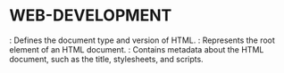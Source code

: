# WEB-DEVELOPMENT

<!DOCTYPE html>: Defines the document type and version of HTML.
<html>: Represents the root element of an HTML document.
<head>: Contains metadata about the HTML document, such as the title, stylesheets, and scripts.
<title>: Specifies the title of the HTML document, which is displayed in the browser's title bar or tab.
<body>: Contains the visible content of the HTML document.
<ol>: Represents an ordered list.
<ul>: Represents an unordered list.
<li>: Represents a list item, used within <ol> or <ul> to define individual list items.
<a>: Creates a hyperlink, used for linking to other web pages or resources.
<img>: Inserts an image into the HTML document.
<h1> to <h6>: Represents different levels of headings, where <h1> is the highest level and <h6> is the lowest level.
<p>: Represents a paragraph of text.
<div>: Defines a division or a container that can be styled or manipulated with CSS or JavaScript.
<span>: Defines a span of text that can be styled or manipulated with CSS or JavaScript.
<ol> and <ul> can also have the type attribute to specify the type of list numbering, such as "I" (uppercase Roman numerals) or "A" (uppercase letters).
